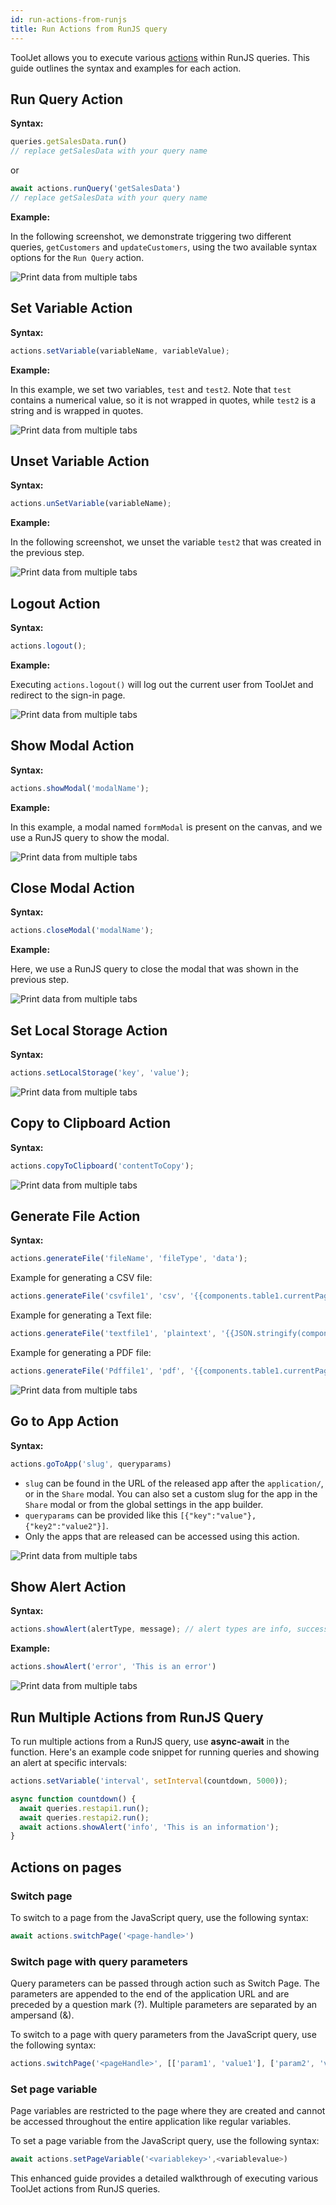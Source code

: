 ```yaml
---
id: run-actions-from-runjs
title: Run Actions from RunJS query
---
```


ToolJet allows you to execute various [actions](/docs/actions/show-alert) within RunJS queries. This guide outlines the syntax and examples for each action.

<div style={{paddingTop:'24px', paddingBottom:'24px'}}>

## Run Query Action

**Syntax:**

```js
queries.getSalesData.run()
// replace getSalesData with your query name
```
or
```js
await actions.runQuery('getSalesData') 
// replace getSalesData with your query name
```

**Example:**

In the following screenshot, we demonstrate triggering two different queries, `getCustomers` and `updateCustomers`, using the two available syntax options for the `Run Query` action.

<div style={{textAlign: 'center'}}>
    <img style={{ border:'0', marginBottom:'15px', borderRadius:'5px', boxShadow: '0px 1px 3px rgba(0, 0, 0, 0.2)' }} className="screenshot-full" src="/img/how-to/run-actions-from-runjs/runqueryn.png" alt="Print data from multiple tabs" />
</div>

</div>

<div style={{paddingTop:'24px', paddingBottom:'24px'}}>

## Set Variable Action

**Syntax:**

```javascript
actions.setVariable(variableName, variableValue);
```

**Example:**

In this example, we set two variables, `test` and `test2`. Note that `test` contains a numerical value, so it is not wrapped in quotes, while `test2` is a string and is wrapped in quotes.

<div style={{textAlign: 'center'}}>
    <img style={{ border:'0', marginBottom:'15px', borderRadius:'5px', boxShadow: '0px 1px 3px rgba(0, 0, 0, 0.2)' }} className="screenshot-full" src="/img/how-to/run-actions-from-runjs/setvariablen.png" alt="Print data from multiple tabs" />
</div>

</div>

<div style={{paddingTop:'24px', paddingBottom:'24px'}}>

## Unset Variable Action

**Syntax:**

```javascript
actions.unSetVariable(variableName);
```

**Example:**

In the following screenshot, we unset the variable `test2` that was created in the previous step.

<div style={{textAlign: 'center'}}>
    <img style={{ border:'0', marginBottom:'15px', borderRadius:'5px', boxShadow: '0px 1px 3px rgba(0, 0, 0, 0.2)' }} className="screenshot-full" src="/img/how-to/run-actions-from-runjs/unsetvarn.png" alt="Print data from multiple tabs" />
</div>

</div>

<div style={{paddingTop:'24px', paddingBottom:'24px'}}>

## Logout Action

**Syntax:**

```javascript
actions.logout();
```

**Example:**

Executing `actions.logout()` will log out the current user from ToolJet and redirect to the sign-in page.

<div style={{textAlign: 'center'}}>
    <img style={{ border:'0', marginBottom:'15px', borderRadius:'5px', boxShadow: '0px 1px 3px rgba(0, 0, 0, 0.2)' }} className="screenshot-full" src="/img/how-to/run-actions-from-runjs/logoutn.png" alt="Print data from multiple tabs" />
</div>

</div>

<div style={{paddingTop:'24px', paddingBottom:'24px'}}>

## Show Modal Action

**Syntax:**

```javascript
actions.showModal('modalName');
```

**Example:**

In this example, a modal named `formModal` is present on the canvas, and we use a RunJS query to show the modal.

<div style={{textAlign: 'center'}}>
    <img style={{ border:'0', marginBottom:'15px', borderRadius:'5px', boxShadow: '0px 1px 3px rgba(0, 0, 0, 0.2)' }} className="screenshot-full" src="/img/how-to/run-actions-from-runjs/showmodaln.png" alt="Print data from multiple tabs" />
</div>

</div>

<div style={{paddingTop:'24px', paddingBottom:'24px'}}>

## Close Modal Action

**Syntax:**

```javascript
actions.closeModal('modalName');
```

**Example:**

Here, we use a RunJS query to close the modal that was shown in the previous step.

<div style={{textAlign: 'center'}}>
    <img style={{ border:'0', marginBottom:'15px', borderRadius:'5px', boxShadow: '0px 1px 3px rgba(0, 0, 0, 0.2)' }} className="screenshot-full" src="/img/how-to/run-actions-from-runjs/closemodaln.png" alt="Print data from multiple tabs" />
</div>

</div>

<div style={{paddingTop:'24px', paddingBottom:'24px'}}>

## Set Local Storage Action

**Syntax:**

```javascript
actions.setLocalStorage('key', 'value');
```

<div style={{textAlign: 'center'}}>
    <img style={{ border:'0', marginBottom:'15px', borderRadius:'5px', boxShadow: '0px 1px 3px rgba(0, 0, 0, 0.2)' }} className="screenshot-full" src="/img/how-to/run-actions-from-runjs/setlocaln.png" alt="Print data from multiple tabs" />
</div>

</div>

<div style={{paddingTop:'24px', paddingBottom:'24px'}}>

## Copy to Clipboard Action

**Syntax:**

```javascript
actions.copyToClipboard('contentToCopy');
```

<div style={{textAlign: 'center'}}>
    <img style={{ border:'0', marginBottom:'15px', borderRadius:'5px', boxShadow: '0px 1px 3px rgba(0, 0, 0, 0.2)' }} className="screenshot-full" src="/img/how-to/run-actions-from-runjs/copytoclip.png" alt="Print data from multiple tabs" />
</div>

</div>

<div style={{paddingTop:'24px', paddingBottom:'24px'}}>

## Generate File Action

**Syntax:**

```js
actions.generateFile('fileName', 'fileType', 'data');
```

Example for generating a CSV file:

```js
actions.generateFile('csvfile1', 'csv', '{{components.table1.currentPageData}}')
```

Example for generating a Text file:

```js
actions.generateFile('textfile1', 'plaintext', '{{JSON.stringify(components.table1.currentPageData)}}');
```

Example for generating a PDF file:

```js
actions.generateFile('Pdffile1', 'pdf', '{{components.table1.currentPageData}}');
```

<div style={{textAlign: 'center'}}>
    <img style={{ border:'0', marginBottom:'15px', borderRadius:'5px', boxShadow: '0px 1px 3px rgba(0, 0, 0, 0.2)' }} className="screenshot-full" src="/img/how-to/run-actions-from-runjs/generatefilen.png" alt="Print data from multiple tabs" />
</div>

</div>

<div style={{paddingTop:'24px', paddingBottom:'24px'}}>

## Go to App Action

**Syntax:**

```javascript
actions.goToApp('slug', queryparams)
```

- `slug` can be found in the URL of the released app after the `application/`, or in the `Share` modal. You can also set a custom slug for the app in the `Share` modal or from the global settings in the app builder.
- `queryparams` can be provided like this `[{"key":"value"}, {"key2":"value2"}]`.
- Only the apps that are released can be accessed using this action.

<div style={{textAlign: 'center'}}>
    <img style={{ border:'0', marginBottom:'15px', borderRadius:'5px', boxShadow: '0px 1px 3px rgba(0, 0, 0, 0.2)' }} className="screenshot-full" src="/img/how-to/run-actions-from-runjs/gotoappn.png" alt="Print data from multiple tabs" />
</div>

</div>

<div style={{paddingTop:'24px', paddingBottom:'24px'}}>

## Show Alert Action

**Syntax:**

```js
actions.showAlert(alertType, message); // alert types are info, success, warning, and error
```

**Example:**

```js
actions.showAlert('error', 'This is an error')
```

<div style={{textAlign: 'center'}}>
    <img style={{ border:'0', marginBottom:'15px', borderRadius:'5px', boxShadow: '0px 1px 3px rgba(0, 0, 0, 0.2)' }} className="screenshot-full" src="/img/how-to/run-actions-from-runjs/showalertn.png" alt="Print data from multiple tabs" />
</div>

</div>

<div style={{paddingTop:'24px', paddingBottom:'24px'}}>

## Run Multiple Actions from RunJS Query

To run multiple actions from a RunJS query, use **async-await** in the function. Here's an example code snippet for running queries and showing an alert at specific intervals:

```js
actions.setVariable('interval', setInterval(countdown, 5000));

async function countdown() {
  await queries.restapi1.run();
  await queries.restapi2.run();
  await actions.showAlert('info', 'This is an information');
}
```

</div>

<div style={{paddingTop:'24px', paddingBottom:'24px'}}>

## Actions on pages

<div style={{paddingTop:'24px', paddingBottom:'24px'}}>

### Switch page

To switch to a page from the JavaScript query, use the following syntax:

```js
await actions.switchPage('<page-handle>')
```

</div>

<div style={{paddingTop:'24px', paddingBottom:'24px'}}>

### Switch page with query parameters

Query parameters can be passed through action such as Switch Page. The parameters are appended to the end of the application URL and are preceded by a question mark (?). Multiple parameters are separated by an ampersand (&).

To switch to a page with query parameters from the JavaScript query, use the following syntax:

```js
actions.switchPage('<pageHandle>', [['param1', 'value1'], ['param2', 'value2']])
```

</div>

<div style={{paddingTop:'24px', paddingBottom:'24px'}}>

### Set page variable

Page variables are restricted to the page where they are created and cannot be accessed throughout the entire application like regular variables.

To set a page variable from the JavaScript query, use the following syntax:

```js
await actions.setPageVariable('<variablekey>',<variablevalue>)
```

</div>

</div>

This enhanced guide provides a detailed walkthrough of executing various ToolJet actions from RunJS queries.